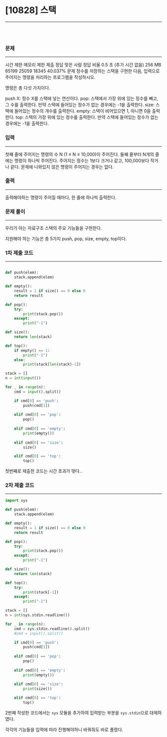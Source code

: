 # [10828] 스택
---
<br>
<br>

### 문제
---

시간 제한	메모리 제한	제출	정답	맞은 사람	정답 비율
0.5 초 (추가 시간 없음)	256 MB	65199	25059	18345	40.037%
문제
정수를 저장하는 스택을 구현한 다음, 입력으로 주어지는 명령을 처리하는 프로그램을 작성하시오.

명령은 총 다섯 가지이다.

push X: 정수 X를 스택에 넣는 연산이다.
pop: 스택에서 가장 위에 있는 정수를 빼고, 그 수를 출력한다. 만약 스택에 들어있는 정수가 없는 경우에는 -1을 출력한다.
size: 스택에 들어있는 정수의 개수를 출력한다.
empty: 스택이 비어있으면 1, 아니면 0을 출력한다.
top: 스택의 가장 위에 있는 정수를 출력한다. 만약 스택에 들어있는 정수가 없는 경우에는 -1을 출력한다.

### 입력
---
첫째 줄에 주어지는 명령의 수 N (1 ≤ N ≤ 10,000)이 주어진다. 둘째 줄부터 N개의 줄에는 명령이 하나씩 주어진다. 주어지는 정수는 1보다 크거나 같고, 100,000보다 작거나 같다. 문제에 나와있지 않은 명령이 주어지는 경우는 없다.

### 출력
---

출력해야하는 명령이 주어질 때마다, 한 줄에 하나씩 출력한다.


### 문제 풀이
---

우리가 아는 자료구조 스택의 주요 기능들을 구현한다.

지원해야 하는 기능은 총 5가지 push, pop, size, empty, top이다.

### 1차 제출 코드
---

```python

def push(elem):
    stack.append(elem)

def empty():
    result = 1 if size() == 0 else 0
    return result

def pop():
    try:
        print(stack.pop())
    except:
        print("-1")

def size():
    return len(stack)

def top():
    if empty() == 1:
        print("-1")
    else:
        print(stack[len(stack)-1])

stack = []
n = int(input())

for _ in range(n):
    cmd = input().split()

    if cmd[0] == 'push':
        push(cmd[1])
    
    elif cmd[0] == 'pop':
        pop()
    
    elif cmd[0] == 'empty':
        print(empty())
    
    elif cmd[0] == 'size':
        size()

    elif cmd[0] == 'top':
        top()

```

첫번쨰로 제출한 코드는 시간 초과가 떳다..

### 2차 제출 코드
---
```python
import sys

def push(elem):
    stack.append(elem)

def empty():
    result = 1 if size() == 0 else 0
    return result

def pop():
    try:
        print(stack.pop())
    except:
        print("-1")

def size():
    return len(stack)

def top():
    try:
        print(stack[-1])
    except:
        print("-1")

stack = []
n = int(sys.stdin.readline())

for _ in range(n):
    cmd = sys.stdin.readline().split()
    #cmd = input().split()

    if cmd[0] == 'push':
        push(cmd[1])
    
    elif cmd[0] == 'pop':
        pop()
    
    elif cmd[0] == 'empty':
        print(empty())
    
    elif cmd[0] == 'size':
        print(size())

    elif cmd[0] == 'top':
        top()

```

2번째 작성한 코드에서는 `sys` 모듈을 추가하여 입력받는 부분을 `sys.stdin`으로 대체하였다.

각각의 기능들을 입력에 따라 진행해야하니  바꿔줘도 바로 풀렸다.

